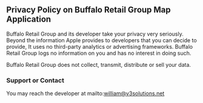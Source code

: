 

## Privacy Policy on Buffalo Retail Group Map Application

Buffalo Retail Group and its developer take your privacy very seriously. Beyond the information Apple provides to developers that you can decide to provide, It uses no third-party analytics or advertising frameworks. Buffalo Retail Group logs no information on you and has no interest in doing such.

Buffalo Retail Group does not collect, transmit, distribute or sell your data.



### Support or Contact

You may reach the developer at mailto:william@v3solutions.net
